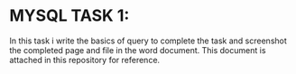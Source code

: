 # MYSQL TASK 1:

In this task i write the basics of query to complete the task and screenshot the completed page and file in the word document. This document is attached in this repository for reference.
